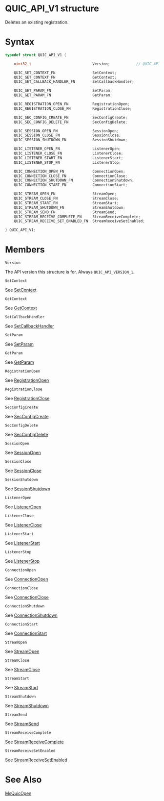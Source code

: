 QUIC_API_V1 structure
======

Deletes an existing registration.

# Syntax

```C
typedef struct QUIC_API_V1 {

    uint32_t                            Version;            // QUIC_API_VERSION_1

    QUIC_SET_CONTEXT_FN                 SetContext;
    QUIC_GET_CONTEXT_FN                 GetContext;
    QUIC_SET_CALLBACK_HANDLER_FN        SetCallbackHandler;

    QUIC_SET_PARAM_FN                   SetParam;
    QUIC_GET_PARAM_FN                   GetParam;

    QUIC_REGISTRATION_OPEN_FN           RegistrationOpen;
    QUIC_REGISTRATION_CLOSE_FN          RegistrationClose;

    QUIC_SEC_CONFIG_CREATE_FN           SecConfigCreate;
    QUIC_SEC_CONFIG_DELETE_FN           SecConfigDelete;

    QUIC_SESSION_OPEN_FN                SessionOpen;
    QUIC_SESSION_CLOSE_FN               SessionClose;
    QUIC_SESSION_SHUTDOWN_FN            SessionShutdown;

    QUIC_LISTENER_OPEN_FN               ListenerOpen;
    QUIC_LISTENER_CLOSE_FN              ListenerClose;
    QUIC_LISTENER_START_FN              ListenerStart;
    QUIC_LISTENER_STOP_FN               ListenerStop;

    QUIC_CONNECTION_OPEN_FN             ConnectionOpen;
    QUIC_CONNECTION_CLOSE_FN            ConnectionClose;
    QUIC_CONNECTION_SHUTDOWN_FN         ConnectionShutdown;
    QUIC_CONNECTION_START_FN            ConnectionStart;

    QUIC_STREAM_OPEN_FN                 StreamOpen;
    QUIC_STREAM_CLOSE_FN                StreamClose;
    QUIC_STREAM_START_FN                StreamStart;
    QUIC_STREAM_SHUTDOWN_FN             StreamShutdown;
    QUIC_STREAM_SEND_FN                 StreamSend;
    QUIC_STREAM_RECEIVE_COMPLETE_FN     StreamReceiveComplete;
    QUIC_STREAM_RECEIVE_SET_ENABLED_FN  StreamReceiveSetEnabled;

} QUIC_API_V1;
```

# Members

`Version`

The API version this structure is for. Always `QUIC_API_VERSION_1`.

`SetContext`

See [SetContext](SetContext.md)

`GetContext`

See [GetContext](GetContext.md)

`SetCallbackHandler`

See [SetCallbackHandler](SetCallbackHandler.md)

`SetParam`

See [SetParam](SetParam.md)

`GetParam`

See [GetParam](GetParam.md)

`RegistrationOpen`

See [RegistrationOpen](RegistrationOpen.md)

`RegistrationClose`

See [RegistrationClose](RegistrationClose.md)

`SecConfigCreate`

See [SecConfigCreate](SecConfigCreate.md)

`SecConfigDelete`

See [SecConfigDelete](SecConfigDelete.md)

`SessionOpen`

See [SessionOpen](SessionOpen.md)

`SessionClose`

See [SessionClose](SessionClose.md)

`SessionShutdown`

See [SessionShutdown](SessionShutdown.md)

`ListenerOpen`

See [ListenerOpen](ListenerOpen.md)

`ListenerClose`

See [ListenerClose](ListenerClose.md)

`ListenerStart`

See [ListenerStart](ListenerStart.md)

`ListenerStop`

See [ListenerStop](ListenerStop.md)

`ConnectionOpen`

See [ConnectionOpen](ConnectionOpen.md)

`ConnectionClose`

See [ConnectionClose](ConnectionClose.md)

`ConnectionShutdown`

See [ConnectionShutdown](ConnectionShutdown.md)

`ConnectionStart`

See [ConnectionStart](ConnectionStart.md)

`StreamOpen`

See [StreamOpen](StreamOpen.md)

`StreamClose`

See [StreamClose](StreamClose.md)

`StreamStart`

See [StreamStart](StreamStart.md)

`StreamShutdown`

See [StreamShutdown](StreamShutdown.md)

`StreamSend`

See [StreamSend](StreamSend.md)

`StreamReceiveComplete`

See [StreamReceiveComplete](StreamReceiveComplete.md)

`StreamReceiveSetEnabled`

See [StreamReceiveSetEnabled](StreamReceiveSetEnabled.md)

# See Also

[MsQuicOpen](..\v0/MsQuicOpen.md)<br>
